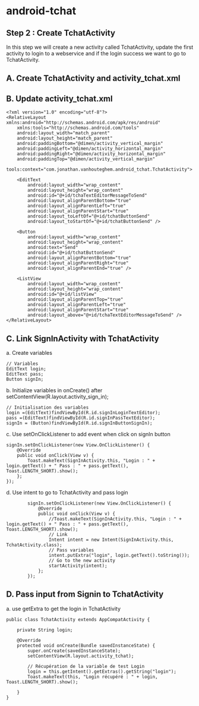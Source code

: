 # android-tchat

Step 2 : Create TchatActivity
---

In this step we will create a new activity called TchatActivity, update the first activity to login to a webservice and if the login success 
we want to go to TchatActivity.

A. Create TchatActivity and activity_tchat.xml
---

B. Update activity_tchat.xml
---
```
<?xml version="1.0" encoding="utf-8"?>
<RelativeLayout xmlns:android="http://schemas.android.com/apk/res/android"
    xmlns:tools="http://schemas.android.com/tools"
    android:layout_width="match_parent"
    android:layout_height="match_parent"
    android:paddingBottom="@dimen/activity_vertical_margin"
    android:paddingLeft="@dimen/activity_horizontal_margin"
    android:paddingRight="@dimen/activity_horizontal_margin"
    android:paddingTop="@dimen/activity_vertical_margin"
    tools:context="com.jonathan.vanhouteghem.android_tchat.TchatActivity">

    <EditText
        android:layout_width="wrap_content"
        android:layout_height="wrap_content"
        android:id="@+id/tchaTextEditorMessageToSend"
        android:layout_alignParentBottom="true"
        android:layout_alignParentLeft="true"
        android:layout_alignParentStart="true"
        android:layout_toLeftOf="@+id/tchatButtonSend"
        android:layout_toStartOf="@+id/tchatButtonSend" />

    <Button
        android:layout_width="wrap_content"
        android:layout_height="wrap_content"
        android:text="Send"
        android:id="@+id/tchatButtonSend"
        android:layout_alignParentBottom="true"
        android:layout_alignParentRight="true"
        android:layout_alignParentEnd="true" />

    <ListView
        android:layout_width="wrap_content"
        android:layout_height="wrap_content"
        android:id="@+id/listView"
        android:layout_alignParentTop="true"
        android:layout_alignParentLeft="true"
        android:layout_alignParentStart="true"
        android:layout_above="@+id/tchaTextEditorMessageToSend" />
</RelativeLayout>
```
C. Link SignInActivity with TchatActivity
---
a. Create variables 
```
// Variables
EditText login;
EditText pass;
Button signIn;
```

b. Initialize variables in onCreate() after setContentView(R.layout.activity_sign_in);
```
// Initialisation des variables
login =(EditText)findViewById(R.id.signInLoginTextEditor);
pass =(EditText)findViewById(R.id.signInPassTextEditor);
signIn = (Button)findViewById(R.id.signInButtonSignIn);
``` 

c. Use setOnClickListener to add event when click on signIn button
```
signIn.setOnClickListener(new View.OnClickListener() {
    @Override
    public void onClick(View v) {
        Toast.makeText(SignInActivity.this, "Login : " + login.getText() + " Pass : " + pass.getText(), Toast.LENGTH_SHORT).show();
    };
});
```
d. Use intent to go to TchatActivity and pass login
```
        signIn.setOnClickListener(new View.OnClickListener() {
            @Override
            public void onClick(View v) {
                //Toast.makeText(SignInActivity.this, "Login : " + login.getText() + " Pass : " + pass.getText(), Toast.LENGTH_SHORT).show();
                // Link
                Intent intent = new Intent(SignInActivity.this, TchatActivity.class);
                // Pass variables
                intent.putExtra("login", login.getText().toString());
                // Go to the new activity
                startActivity(intent);
            };
        });
```

D. Pass input from Signin to TchatActivity
---
a. use getExtra to get the login in TchatActivity
```
public class TchatActivity extends AppCompatActivity {

    private String login;

    @Override
    protected void onCreate(Bundle savedInstanceState) {
        super.onCreate(savedInstanceState);
        setContentView(R.layout.activity_tchat);

        // Récupération de la variable de test Login
        login = this.getIntent().getExtras().getString("login"); 
        Toast.makeText(this, "Login récupéré : " + login, Toast.LENGTH_SHORT).show();

    }
}
```